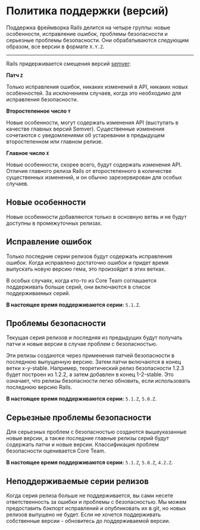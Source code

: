 Политика поддержки (версий)
===========================

Поддержка фреймворка Rails делится на четыре группы: новые особенности, исправление ошибок, проблемы безопасности и серьезные проблемы безопасности. Они обрабатываются следующим образом, все версии в формате `X.Y.Z`.

----------------------------

Rails придерживается смещения версий [semver](http://semver.org/):

**Патч `Z`**

Только исправления ошибок, никаких изменений в API, никаких новых особенностей.
За исключением случаев, когда это необходимо для исправления безопасности.

**Второстепенное число `Y`**

Новые особенности, могут содержать изменения API (выступать в качестве главных версий Semver).
Существенные изменения сочетаются с уведомлениями об устаревании в предыдущем второстепенном или главном релизе.

**Главное число `X`**

Новые особенности, скорее всего, будут содержать изменения API. Отличие главного релиза Rails от второстепенного в количестве существенных изменений, и он обычно зарезервирован для особых случаев.

Новые особенности
-----------------

Новые особенности добавляются только в основную ветвь и не будут доступны в промежуточных релизах.

Исправление ошибок
------------------

Только последние серии релизов будут содержать исправления ошибок. Когда исправлено достаточно ошибок и придет время выпускать новую версию гема, это произойдет в этих ветках.

В особых случаях, когда кто-то из Core Team соглашается поддерживать больше серий, они включаются в список поддерживаемых серий.

**В настоящее время поддерживаются серии:** `5.1.Z`.

Проблемы безопасности
---------------------

Текущая серия релизов и последняя из предыдущих будут получать патчи и новые версии в случае проблем с безопасностью.

Эти релизы создаются через применения патчей безопасности в последнюю выпущенную версию. Затем патчи включаются в конец ветки x-y-stable. Например, теоретический релиз безопасности 1.2.3 будет построен из 1.2.2, а затем добавлен в конец 1-2-stable. Это означает, что релизы безопасности легко обновить, если использовать последнюю версию Rails.

**В настоящее время поддерживаются серии:** `5.1.Z`, `5.0.Z`.

Серьезные проблемы безопасности
-------------------------------

Для серьезных проблем с безопасностью создаются вышеуказанные новые версии, а также последние главные релизы серий будут содержать патчи и новые версии. Классификация проблем безопасности оценивается Core Team.

**В настоящее время поддерживаются серии:** `5.1.Z`, `5.0.Z`, `4.2.Z`.

Неподдерживаемые серии релизов
------------------------------

Когда серия релиза больше не поддерживается, вы сами несете ответственность за ошибки и проблемы с безопасностью. Мы можем предоставить бэкпорт исправлений и опубликовать их в git, но новых релизов выпущено не будет. Если не хочется поддерживать собственные версии - обновитесь до поддерживаемой версии.
